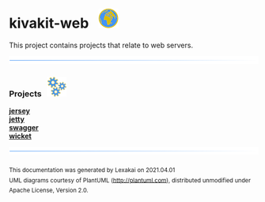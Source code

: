 # kivakit-web &nbsp;&nbsp;![](../documentation/images/world-40.png)

This project contains projects that relate to web servers.

![](documentation/images/horizontal-line.png)

[//]: # (start-user-text)



[//]: # (end-user-text)

### Projects &nbsp; ![](documentation/images/gears-40.png)

[**jersey**](jersey/README.md)  
[**jetty**](jetty/README.md)  
[**swagger**](swagger/README.md)  
[**wicket**](wicket/README.md)  

[//]: # (start-user-text)



[//]: # (end-user-text)

![](documentation/images/horizontal-line.png)

<sub>This documentation was generated by Lexakai on 2021.04.01</sub>    
<sub>UML diagrams courtesy of PlantUML (http://plantuml.com), distributed unmodified under Apache License, Version 2.0.</sub>
